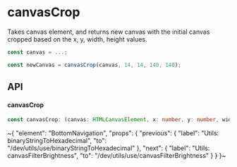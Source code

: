 
# canvasCrop

Takes canvas element, and returns new canvas with the initial canvas cropped based on the x, y, width, height values.

```ts
const canvas = ...;

const newCanvas = canvasCrop(canvas, 14, 14, 140, 140);
```

## API

#### canvasCrop

```ts
const canvasCrop: (canvas: HTMLCanvasElement, x: number, y: number, width: number, height: number) => HTMLCanvasElement;
```


~{
  "element": "BottomNavigation",
  "props": {
    "previous": {
      "label": "Utils: binaryStringToHexadecimal",
      "to": "/dev/utils/use/binaryStringToHexadecimal"
    },
    "next": {
      "label": "Utils: canvasFilterBrightness",
      "to": "/dev/utils/use/canvasFilterBrightness"
    }
  }
}~
